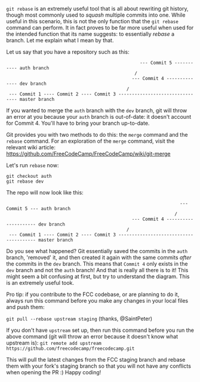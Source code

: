 `git rebase` is an extremely useful tool that is all about rewriting git history, though most commonly used to *squash* multiple commits into one. While useful in this scenario, this is not the only function that the `git rebase` command can perform. It in fact proves to be far more useful when used for the intended function that its name suggests: to essentially *rebase* a branch. Let me explain what I mean by that.

Let us say that you have a repository such as this:

```
                                                  --- Commit 5 ----------- auth branch
                                                /               
                                               --- Commit 4 -------------- dev branch 
                                             /
 --- Commit 1 ---- Commit 2 ---- Commit 3 -------------------------------- master branch
```

If you wanted to merge the `auth` branch with the `dev` branch, git will throw an error at you because your `auth` branch is out-of-date: it doesn't account for Commit 4. You'll have to bring your branch up-to-date.

Git provides you with two methods to do this: the `merge` command and the `rebase` command. For an exploration of the `merge` command, visit the relevant wiki article: https://github.com/FreeCodeCamp/FreeCodeCamp/wiki/git-merge

Let's run `rebase` now:
```
git checkout auth
git rebase dev
```

The repo will now look like this:

```
                                                                 --- Commit 5 --- auth branch
                                                               /
                                               --- Commit 4 --------------------- dev branch 
                                             /
 --- Commit 1 ---- Commit 2 ---- Commit 3 --------------------------------------- master branch
```

Do you see what happened? Git essentially saved the commits in the `auth` branch, 'removed' it, and then created it again with the same commits *after* the commits in the `dev` branch. This means that `Commit 4` only exists in the `dev` branch and not the `auth` branch! And that is really all there is to it! This might seem a bit confusing at first, but try to understand the diagram. This is an extremely useful took.

Pro tip: if you contribute to the FCC codebase, or are planning to do it, always run this command before you make any changes in your local files and push them:

`git pull --rebase upstream staging` (thanks, @SaintPeter)

If you don't have `upstream` set up, then run this command before you run the above command (git will throw an error because it doesn't know what upstream is):
`git remote add upstream https://github.com/freecodecamp/freecodecamp.git`

This will pull the latest changes from the FCC staging branch and rebase them with your fork's staging branch so that you will not have any conflicts when opening the PR :)
Happy coding!